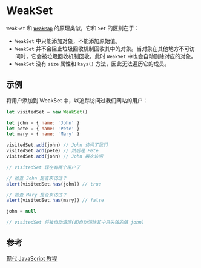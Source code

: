 # WeakSet

`WeakSet` 和 [`WeakMap`](./WeakMap.md) 的原理类似，它和 `Set` 的区别在于：

- `WeakSet` 中只能添加对象，不能添加原始值。
- `WeakSet` 并不会阻止垃圾回收机制回收其中的对象。当对象在其他地方不可访问时，它会被垃圾回收机制回收，此时 `WeakSet` 中也会自动删除对应的对象。
- `WeakSet` 没有 `size` 属性和 `keys()` 方法，因此无法遍历它的成员。

## 示例

将用户添加到 WeakSet 中，以追踪访问过我们网站的用户：

```js
let visitedSet = new WeakSet()

let john = { name: 'John' }
let pete = { name: 'Pete' }
let mary = { name: 'Mary' }

visitedSet.add(john) // John 访问了我们
visitedSet.add(pete) // 然后是 Pete
visitedSet.add(john) // John 再次访问

// visitedSet 现在有两个用户了

// 检查 John 是否来访过？
alert(visitedSet.has(john)) // true

// 检查 Mary 是否来访过？
alert(visitedSet.has(mary)) // false

john = null

// visitedSet 将被自动清理(即自动清除其中已失效的值 john)
```

## 参考

[现代 JavaScript 教程](https://zh.javascript.info/weakmap-weakset)
